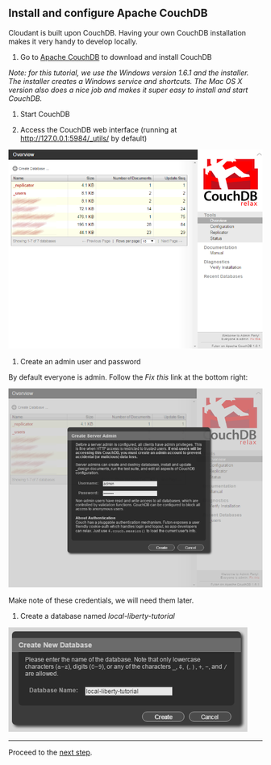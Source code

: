 ## Install and configure Apache CouchDB

Cloudant is built upon CouchDB. Having your own CouchDB installation makes it very handy to develop locally.

1. Go to [Apache CouchDB](http://couchdb.apache.org/#download) to download and install CouchDB

  *Note: for this tutorial, we use the Windows version 1.6.1 and the installer.
  The installer creates a Windows service and shortcuts.
  The Mac OS X version also does a nice job and makes it super easy to install and start CouchDB.*

1. Start CouchDB

1. Access the CouchDB web interface (running at http://127.0.0.1:5984/_utils/ by default)

  ![](images/couchdb-web-interface.png)
  
1. Create an admin user and password

  By default everyone is admin. Follow the *Fix this* link at the bottom right:

  ![](images/couchdb-create-admin.png)
  
  Make note of these credentials, we will need them later.

1. Create a database named *local-liberty-tutorial*

  ![](images/couchdb-create-database.png)

---

Proceed to the [next step](004-LIBERTY-COUCHDB.md).